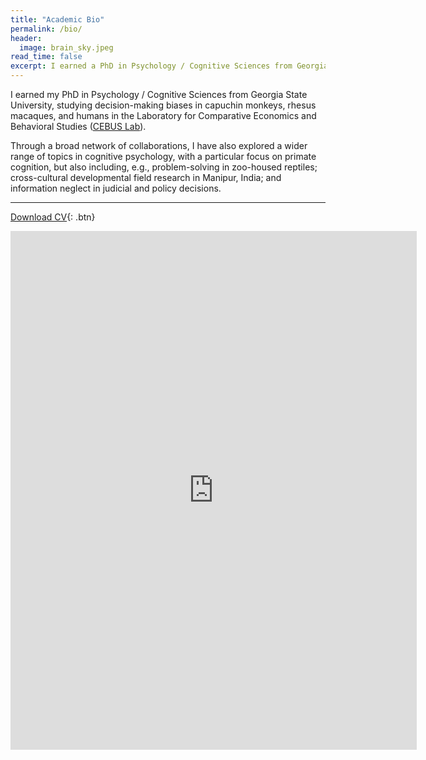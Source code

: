 ```yaml
---
title: "Academic Bio"
permalink: /bio/
header:
  image: brain_sky.jpeg
read_time: false
excerpt: I earned a PhD in Psychology / Cognitive Sciences from Georgia State University, studying decision-making biases within the primate lineage.
---
```


<!-- {% include toc title=page.title %} -->

I earned my PhD in Psychology / Cognitive Sciences from Georgia State University, studying decision-making biases in capuchin monkeys, rhesus macaques, and humans in the Laboratory for Comparative Economics and Behavioral Studies ([CEBUS Lab](http://www.sarah-brosnan.com/lab)).

Through a broad network of collaborations, I have also explored a wider range of topics in cognitive psychology, with a particular focus on primate cognition, but also including, e.g., problem-solving in zoo-housed reptiles; cross-cultural developmental field research in Manipur, India; and information neglect in judicial and policy decisions.

***

[<i class='fa fa-file-pdf-o'></i> Download CV](https://github.com/jwatzek/cv/raw/master/cv.pdf){: .btn}

<iframe src="https://docs.google.com/viewer?url=https://github.com/jwatzek/cv/raw/master/cv.pdf&embedded=true" style="width:650px; height:830px;" frameborder="0"></iframe>

